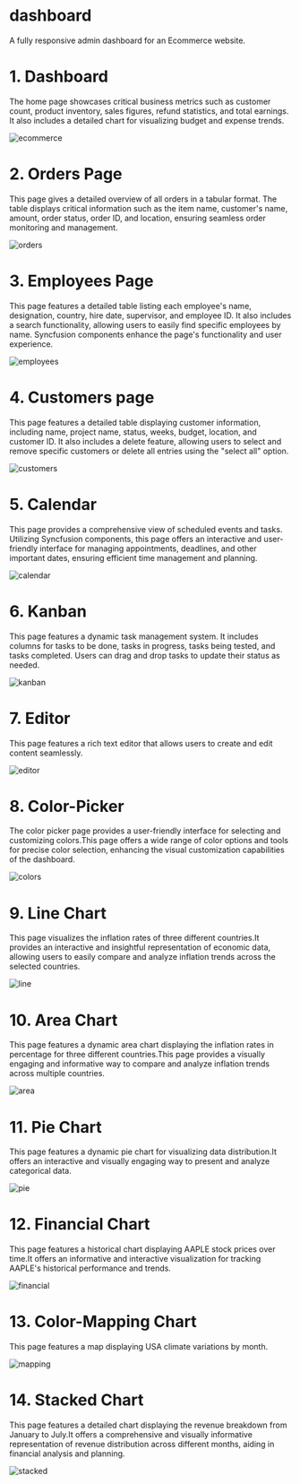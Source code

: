 # dashboard
A fully responsive admin dashboard for an Ecommerce website.

# 1. Dashboard
The home page showcases critical business metrics such as customer count, product inventory, sales figures, refund statistics, and total earnings. It also includes a detailed chart for visualizing budget and expense trends.

![ecommerce](https://github.com/user-attachments/assets/1ae6c9e2-21b3-467d-8b53-490cc3ae6d87)

# 2. Orders Page
This page gives a detailed overview of all orders in a tabular format. The table displays critical information such as the item name, customer's name, amount, order status, order ID, and location, ensuring seamless order monitoring and management.

![orders](https://github.com/user-attachments/assets/53be9c5e-81cd-4f1c-a1e1-11cc08f24d57)

# 3. Employees Page
This page features a detailed table listing each employee's name, designation, country, hire date, supervisor, and employee ID. It also includes a search functionality, allowing users to easily find specific employees by name. Syncfusion components enhance the page's functionality and user experience.

![employees](https://github.com/user-attachments/assets/0daea411-d64c-4232-a52e-5459e6839c7f)

# 4. Customers page
This page features a detailed table displaying customer information, including name, project name, status, weeks, budget, location, and customer ID. It also includes a delete feature, allowing users to select and remove specific customers or delete all entries using the "select all" option.

![customers](https://github.com/user-attachments/assets/4978bd9b-d480-45f2-9047-43a724125d55)

# 5. Calendar
This page provides a comprehensive view of scheduled events and tasks. Utilizing Syncfusion components, this page offers an interactive and user-friendly interface for managing appointments, deadlines, and other important dates, ensuring efficient time management and planning.

![calendar](https://github.com/user-attachments/assets/56bcbb35-2f27-483f-8506-0e7e089876ec)

# 6. Kanban
This page features a dynamic task management system. It includes columns for tasks to be done, tasks in progress, tasks being tested, and tasks completed. Users can drag and drop tasks to update their status as needed. 

![kanban](https://github.com/user-attachments/assets/b2c641eb-4145-476a-81ba-e529126fe8e6)

# 7. Editor
This page features a rich text editor that allows users to create and edit content seamlessly.

![editor](https://github.com/user-attachments/assets/dab8ba1e-0b41-4c55-b163-521ae099bd2a)

# 8. Color-Picker
The color picker page provides a user-friendly interface for selecting and customizing colors.This page offers a wide range of color options and tools for precise color selection, enhancing the visual customization capabilities of the dashboard.

![colors](https://github.com/user-attachments/assets/57ea0519-e8ca-4783-abd7-85e1af47aa2f)

# 9. Line Chart
This page visualizes the inflation rates of three different countries.It provides an interactive and insightful representation of economic data, allowing users to easily compare and analyze inflation trends across the selected countries.

![line](https://github.com/user-attachments/assets/fac43a21-d8e4-471a-8233-4f762ed90b70)

# 10. Area Chart
This page features a dynamic area chart displaying the inflation rates in percentage for three different countries.This page provides a visually engaging and informative way to compare and analyze inflation trends across multiple countries.

![area](https://github.com/user-attachments/assets/26d289c7-776a-4614-8f8c-3687844cd0e5)

# 11. Pie Chart
This page features a dynamic pie chart for visualizing data distribution.It offers an interactive and visually engaging way to present and analyze categorical data.

![pie](https://github.com/user-attachments/assets/14f7d6c1-e4bb-40ce-b1d8-f71508b67d40)

# 12. Financial Chart
This page features a historical chart displaying AAPLE stock prices over time.It offers an informative and interactive visualization for tracking AAPLE's historical performance and trends.

![financial](https://github.com/user-attachments/assets/1156efdb-d5ea-44bc-885e-e93500afef68)

# 13. Color-Mapping Chart
This page features a map displaying USA climate variations by month. 

![mapping](https://github.com/user-attachments/assets/6e765152-015f-46a9-8bc6-9ad85e1101a9)

# 14. Stacked Chart
This page features a detailed chart displaying the revenue breakdown from January to July.It offers a comprehensive and visually informative representation of revenue distribution across different months, aiding in financial analysis and planning.

![stacked](https://github.com/user-attachments/assets/b3c90cb5-f131-4700-a651-4ef34f141fcb)



















